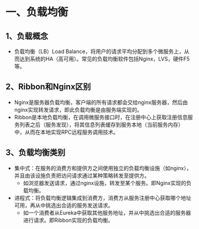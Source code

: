 # 一、负载均衡

## 1、负载概念

- 负载均衡（LB）Load Balance，将用户的请求平均分配到多个微服务上，从而达到系统的HA（高可用）。常见的负载均衡软件包括Nginx，LVS，硬件F5等。

## 2、Ribbon和Nginx区别

- Nginx是服务器负载均衡，客户端的所有请求都会交给nginx服务器，然后由nginx实现转发请求，即此负载均衡是由服务端实现的。
- Ribbon是本地负载均衡，在调用微服务接口时，在注册中心上获取注册信息服务列表之后（服务发现），将其信息列表缓存到服务本地（当前服务内存）中，从而在本地实现RPC远程服务调用技术。

## 3、负载均衡类别

- 集中式：在服务的消费方和提供方之间使用独立的负载均衡设施（如nginx），并且由该设施负责把访问请求通过某种策略转发至提供方。
    - 如浏览器发送请求，通过nginx设施，转发至某个服务。即Nginx实现的负载均衡。
- 进程式：将负载均衡逻辑集成到消费方，消费方从服务注册中心获取哪个地址可用，再从中挑选出合适的服务发送请求。
    - 如一个消费者从Eureka中获取其他服务地址，并从中挑选出合适的服务器进行请求。即Ribbon实现的负载均衡。

 

 

